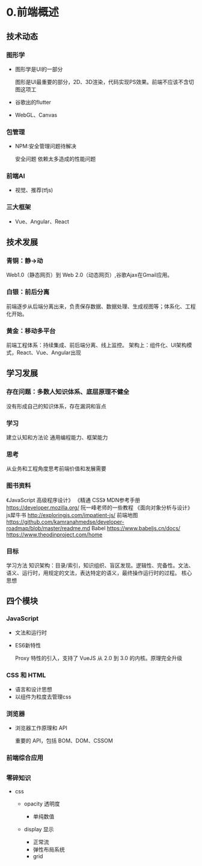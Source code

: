 # 0.前端概述

## 技术动态

### 图形学

- 图形学是UI的一部分

  图形是UI最重要的部分，2D、3D渲染，代码实现PS效果。前端不应该不含切图这项工

- 谷歌出的flutter
- WebGL、Canvas

### 包管理

- NPM:安全管理问题待解决

  安全问题
  依赖太多造成的性能问题

### 前端AI

- 视觉、推荐(tfjs)

### 三大框架

- Vue、Angular、React

## 技术发展

### 青铜：静->动

Web1.0（静态网页）到 Web 2.0（动态网页）,谷歌Ajax在Gmail应用。

### 白银：前后分离

前端逐步从后端分离出来，负责保存数据、数据处理、生成视图等；体系化、工程化开始。

### 黄金：移动多平台

前端工程体系：持续集成、前后端分离、线上监控。
架构上：组件化、UI架构模式，React、Vue、Angular出现

## 学习发展

### 存在问题：多数人知识体系、底层原理不健全

没有形成自己的知识体系，存在漏洞和盲点

### 学习

建立认知和方法论
通用编程能力、框架能力

### 思考

从业务和工程角度思考前端价值和发展需要

### 图书资料

《JavaScript 高级程序设计》
《精通 CSS》
MDN参考手册 https://developer.mozilla.org/
阮一峰老师的一些教程
《面向对象分析与设计》
js犀牛书 http://exploringjs.com/impatient-js/
前端地图 https://github.com/kamranahmedse/developer-roadmap/blob/master/readme.md
Babel https://www.babeljs.cn/docs/
https://www.theodinproject.com/home

### 目标

学习方法
知识架构：目录/索引，知识组织、盲区发现。逻辑性、完备性。文法、语义、运行时，用规定的文法，表达特定的语义，最终操作运行时的过程。
核心思想

## 四个模块

### JavaScript

- 文法和运行时
- ES6新特性

  Proxy 特性的引入，支持了 VueJS 从 2.0 到 3.0 的内核。原理完全升级

### CSS 和 HTML

- 语言和设计思想
- 以组件为粒度去管理css

### 浏览器

- 浏览器工作原理和 API

  重要的 API，包括 BOM、DOM、CSSOM

### 前端综合应用

## 

### 零碎知识

- css

	- opacity 透明度

		- 单纯数值

	- display 显示

		- 正常流
		- 弹性布局系统
		- grid

